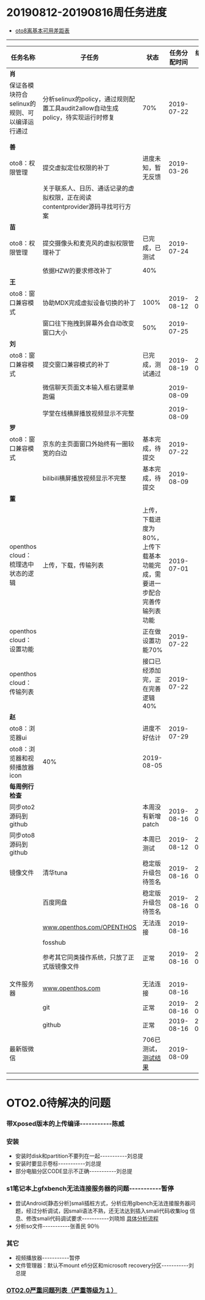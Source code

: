 # 20190812-20190816周任务进度
- [oto8离基本可用差距表](https://github.com/openthos/app-testing-results/blob/master/%E6%B5%8B%E8%AF%95%E5%86%85%E5%AE%B9%E5%8F%8A%E7%BB%93%E6%9E%9C/%E5%8A%9F%E8%83%BD%E6%B5%8B%E8%AF%95%E7%9B%B8%E5%85%B3/oto8%E7%A6%BB%E5%9F%BA%E6%9C%AC%E5%8F%AF%E7%94%A8%E5%B7%AE%E8%B7%9D%E8%A1%A8.md)

***

|任务名称|子任务|状态|任务分配时间|结束时间|备注|
|-----|-----|-----|-----|-----|-----|
|**肖**||||||
|保证各模块符合selinux的规则、可以编译运行通过|分析selinux的policy，通过规则配置工具audit2allow自动生成policy，待实现运行时修复|70%|2019-07-22|||
|||                                                              ||||
|||||||
|**善**||||||
|oto8：权限管理|提交虚拟定位权限的补丁|进度未知，暂无反馈|2019-03-26|||
||关于联系人、日历、通话记录的虚拟权限，正在阅读contentprovider源码寻找可行方案|||||
|**苗**||||||
|oto8：权限管理|提交摄像头和麦克风的虚拟权限管理补丁|已完成，已测试|2019-07-24|||
|||||||
||依据HZW的要求修改补丁|40%||||
|**王**||||||
|oto8：窗口兼容模式|协助MDX完成虚拟设备切换的补丁|100%|2019-08-12|2019-08-16||
||窗口往下拖拽到屏幕外会自动改变窗口大小|50%|2019-07-25|||
|**刘**||||||
|oto8：窗口兼容模式|提交窗口兼容模式的补丁|已完成，测试通过|2019-08-19|2019-08-23||
|||||||
||微信聊天页面文本输入框右键菜单跑偏||2019-08-09|||
|||||            ||
||学堂在线横屏播放视频显示不完整||2019-08-09|||
|**罗**||||||
|oto8：窗口兼容模式|京东的主页面窗口外始终有一圈较宽的白边|基本完成，待提交|2019-07-22|||
||bilibili横屏播放视频显示不完整|基本完成，待提交|2019-08-09|||
|**董**||||||
|openthos cloud：梳理选中状态的逻辑|上传，下载，传输列表|上传，下载进度为80%，上传下载基本功能完成，需要进一步配合完善传输列表功能|2019-07-01|||
|openthos cloud：设置功能||正在做设置功能70%|2019-07-22|||
|openthos cloud：传输列表||接口已经添加完，正在完善逻辑40%|2019-07-22|||
|**赵**||||||
|oto8：浏览器ui||进度不好估计|2019-07-29|||
|oto8：浏览器和视频播放器icon|40%|2019-08-05||||
|**每周例行检查**||||||
|同步oto2源码到github||本周没有新增patch|2019-08-16|2019-08-16||
|同步oto8源码到github||本周已测试|2019-08-12|2019-08-16||
|镜像文件|清华tuna|稳定版升级包待签名|2019-08-16|2019-08-16||
||百度网盘|稳定版升级包待签名|2019-08-16|2019-08-16||
||www.openthos.com/OPENTHOS|无法连接|2019-08-16|||
||fosshub<p>参考其它同类操作系统，只放了正式版镜像文件|正常|2019-08-16|2019-08-16||
|文件服务器|www.openthos.com|无法连接|2019-08-16|||
||git|正常|2019-08-16|2019-08-16||
||github|正常|2019-08-16|2019-08-16||
|最新版微信||706已测试，[测试结果](https://github.com/openthos/app-testing-results/blob/master/%E6%B5%8B%E8%AF%95%E5%86%85%E5%AE%B9%E5%8F%8A%E7%BB%93%E6%9E%9C/%E5%85%B6%E5%AE%83%E5%BA%94%E7%94%A8/%E5%BE%AE%E4%BF%A1%E9%97%AE%E9%A2%98.md)|2019-08-09|||
***

# OTO2.0待解决的问题
### 带Xposed版本的上传编译-----------陈威
### 安装
- 安装时disk和partition不要列在一起-----------刘总提
- 安装时要显示卷标-----------刘总提
- 部分电脑分区CODE显示不正确-----------刘总提

### s1笔记本上gfxbench无法连接服务器的问题-----------暂停
- 尝试Android[静态分析]smali插桩方式，分析应用glbench无法连接服务器问题，经过分析调试，因smali语法不熟，还无法达到插入smali代码收集log 信息、修改smali代码调试要求-----------刘晓旭 [具体分析流程](https://github.com/openthos/multiwin-analysis/blob/master/multiwindow/liuxx/Android%20smali%22%E6%8F%92%E6%A1%A9%22%E8%B0%83%E8%AF%95apk.md)
- 分析so文件-----------张善民 90％
  
### 其它
- 视频播放器-----------暂停
- 文件管理器：默认不mount efi分区和microsoft recovery分区-----------刘总提

### [OTO2.0严重问题列表（严重等级为１）](https://github.com/openthos/app-testing-results/blob/master/%E6%B5%8B%E8%AF%95%E5%86%85%E5%AE%B9%E5%8F%8A%E7%BB%93%E6%9E%9C/%E5%8A%9F%E8%83%BD%E6%B5%8B%E8%AF%95%E7%9B%B8%E5%85%B3/OTO2.0%E4%B8%A5%E9%87%8D%E9%97%AE%E9%A2%98%E5%88%97%E8%A1%A8.md)
